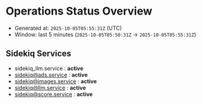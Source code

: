# Operations Status Overview

- Generated at: `2025-10-05T05:55:31Z` (UTC)
- Window: last 5 minutes (`2025-10-05T05:50:31Z` → `2025-10-05T05:55:31Z`)

## Sidekiq Services
- sidekiq_llm.service : **active**
- sidekiq@ads.service : **active**
- sidekiq@images.service : **active**
- sidekiq@llm.service : **active**
- sidekiq@score.service : **active**

